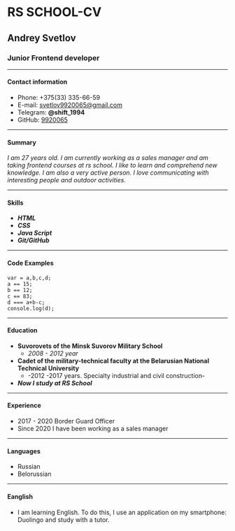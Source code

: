 # RS SCHOOL-CV

## Andrey Svetlov 

### Junior Frontend developer
---
#### Contact information
* Phone: +375(33) 335-66-59
* E-mail: svetlov9920065@gmail.com
* Telegram: __@shift_1994__
* GitHub: [9920065](https://github.com/9920065)
***
#### Summary
_I am 27 years old. I am currently working as a sales manager and am taking frontend courses at rs school. I like to learn and comprehend new knowledge. I am also a very active person. I love communicating with interesting people and outdoor activities._
***
#### Skills
* ___HTML___
* ___CSS___
* ___Java Script___
* ___Git/GitHub___
***
#### Code Examples

```
var = a,b,c,d;
a == 15;
b == 12;
c == 83;
d === a+b-c;
console.log(d);
```
*** 
#### Education

* __Suvorovets of the Minsk Suvorov Military School__
    + _2008 - 2012 year_
* __Cadet of the military-technical faculty at the Belarusian National Technical University__
    + -2012 -2017 years. Specialty industrial and civil construction-
* ___Now I study at RS School___
***
#### Experience
 * 2017 - 2020 Border Guard Officer
 * Since 2020 I have been working as a sales manager
 ***
 #### Languages
  * Russian
  * Belorussian
  ***
  #### Eanglish
  * I am learning English. To do this, I use an application on my smartphone: Duolingo and study with a tutor.
